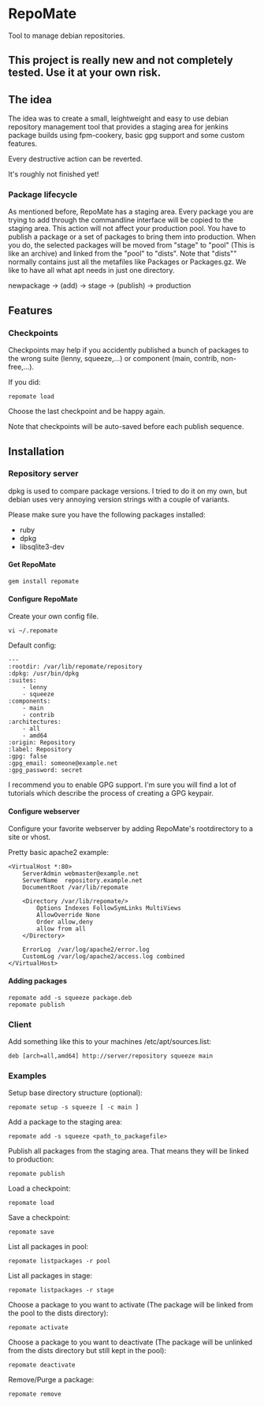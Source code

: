 # RepoMate

Tool to manage debian repositories.

## This project is really new and not completely tested. Use it at your own risk.


## The idea

The idea was to create a small, leightweight and easy to use debian repository management tool that provides a staging area for jenkins package builds using fpm-cookery, basic gpg support and some custom features.

Every destructive action can be reverted.

It's roughly not finished yet!

### Package lifecycle

As mentioned before, RepoMate has a staging area. Every package you are trying to add through the commandline interface will be copied to the staging area. This action will not affect your production pool.
You have to publish a package or a set of packages to bring them into production. When you do, the selected packages will be moved from "stage" to "pool" (This is like an archive) and linked from the "pool" to "dists".
Note that "dists"" normally contains just all the metafiles like Packages or Packages.gz.
We like to have all what apt needs in just one directory.

newpackage -> (add) -> stage -> (publish) -> production


## Features

### Checkpoints

Checkpoints may help if you accidently published a bunch of packages to the wrong suite (lenny, squeeze,…) or component (main, contrib, non-free,…).

If you did:

    repomate load

Choose the last checkpoint and be happy again.

Note that checkpoints will be auto-saved before each publish sequence.

## Installation

### Repository server

dpkg is used to compare package versions. I tried to do it on my own, but debian uses very annoying version strings with a couple of variants.

Please make sure you have the following packages installed:

* ruby
* dpkg
* libsqlite3-dev

#### Get RepoMate

    gem install repomate

#### Configure RepoMate

Create your own config file.

    vi ~/.repomate

Default config:

    ---
    :rootdir: /var/lib/repomate/repository
    :dpkg: /usr/bin/dpkg
    :suites:
        - lenny
        - squeeze
    :components:
        - main
        - contrib
    :architectures:
        - all
        - amd64
    :origin: Repository
    :label: Repository
    :gpg: false
    :gpg_email: someone@example.net
    :gpg_password: secret

I recommend you to enable GPG support. I'm sure you will find a lot of tutorials which describe the process of creating a GPG keypair.

#### Configure webserver

Configure your favorite webserver by adding RepoMate's rootdirectory to a site or vhost.

Pretty basic apache2 example:

    <VirtualHost *:80>
        ServerAdmin webmaster@example.net
        ServerName  repository.example.net
        DocumentRoot /var/lib/repomate

        <Directory /var/lib/repomate/>
            Options Indexes FollowSymLinks MultiViews
            AllowOverride None
            Order allow,deny
            allow from all
        </Directory>

        ErrorLog  /var/log/apache2/error.log
        CustomLog /var/log/apache2/access.log combined
    </VirtualHost>

#### Adding packages

    repomate add -s squeeze package.deb
    repomate publish


### Client

Add something like this to your machines /etc/apt/sources.list:

    deb [arch=all,amd64] http://server/repository squeeze main


### Examples

Setup base directory structure (optional):

    repomate setup -s squeeze [ -c main ]

Add a package to the staging area:

    repomate add -s squeeze <path_to_packagefile>

Publish all packages from the staging area. That means they will be linked to production:

    repomate publish

Load a checkpoint:

    repomate load

Save a checkpoint:

    repomate save

List all packages in pool:

    repomate listpackages -r pool

List all packages in stage:

    repomate listpackages -r stage

Choose a package to you want to activate (The package will be linked from the pool to the dists directory):

    repomate activate

Choose a package to you want to deactivate (The package will be unlinked from the dists directory but still kept in the pool):

    repomate deactivate

Remove/Purge a package:

    repomate remove
